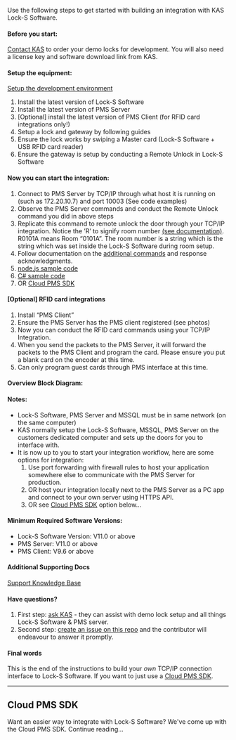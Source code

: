 Use the following steps to get started with building an integration with KAS Lock-S Software.

#### Before you start:

[Contact KAS](https://www.kas.com.au) to order your demo locks for development. You will also need a license key and software download link from KAS.


#### Setup the equipment:

[Setup the development environment](/INTEGRATION-PACK/Docs/Development-environment-setup.docx)

1. Install the latest version of Lock-S Software
2. Install the latest version of PMS Server
3. [Optional] install the latest version of PMS Client (for RFID card integrations only!)
4. Setup a lock and gateway by following guides
5. Ensure the lock works by swiping a Master card (Lock-S Software + USB RFID card reader)
6. Ensure the gateway is setup by conducting a Remote Unlock in Lock-S Software

#### Now you can start the integration:

1. Connect to PMS Server by TCP/IP through what host it is running on (such as 172.20.10.7) and port 10003 (See code examples)
2. Observe the PMS Server commands and conduct the Remote Unlock command you did in above steps
3. Replicate this command to remote unlock the door through your TCP/IP integration. Notice the ’R’ to signify room number [(see documentation)](/INTEGRATION-PACK/Docs). R0101A means Room “0101A”. The room number is a string which is the string which was set inside the Lock-S Software during room setup.
4. Follow documentation on the [additional commands](/INTEGRATION-PACK/Docs) and response acknowledgments.
5. [node.js sample code](/Nodejs)
6. [C# sample code](/ConsoleApp3)
7. OR [Cloud PMS SDK](#pms-sdk)

#### [Optional] RFID card integrations

1. Install “PMS Client”
2. Ensure the PMS Server has the PMS client registered (see photos)
3. Now you can conduct the RFID card commands using your TCP/IP Integration.
4. When you send the packets to the PMS Server, it will forward the packets to the PMS Client and program the card. Please ensure you put a blank card on the encoder at this time.
5. Can only program guest cards through PMS interface at this time.

#### Overview Block Diagram:




#### Notes:
- Lock-S Software, PMS Server and MSSQL must be in same network (on the same computer)
- KAS normally setup the Lock-S Software, MSSQL, PMS Server on the customers dedicated computer and sets up the doors for you to interface with.
- It is now up to you to start your integration workflow, here are some options for integration:
  1. Use port forwarding with firewall rules to host your application somewhere else to communicate with the PMS Server for production.
  2. OR host your integration locally next to the PMS Server as a PC app and connect to your own server using HTTPS API. 
  3. OR see [Cloud PMS SDK](#pms-sdk) option below...

#### Minimum Required Software Versions:

- Lock-S Software Version:  V11.0 or above
- PMS Server:               V11.0 or above
- PMS Client:               V9.6 or above


#### Additional Supporting Docs

[Support Knowledge Base](support.kas.com.au)


#### Have questions?

1. First step: [ask KAS](kas.com.au) - they can assist with demo lock setup and all things Lock-S Software & PMS server.
2. Second step: [create an issue on this repo](https://github.com/joshuaheslin/kas-lock-s-integration-sdk/issues) and the contributor will endeavour to answer it promptly.


#### Final words

This is the end of the instructions to build your *own* TCP/IP connection interface to Lock-S Software. If you want to just use a [Cloud PMS SDK](#pms-sdk).

<hr>

## <a name="pms-sdk"></a> Cloud PMS SDK

Want an easier way to integrate with Lock-S Software? We've come up with the Cloud PMS SDK. Continue reading...